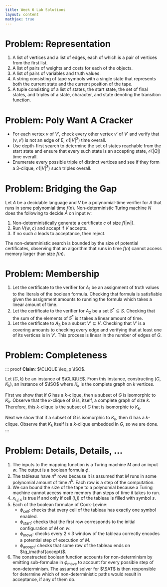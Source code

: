 ```yaml
---
title: Week 6 Lab Solutions
layout: content
mathjax: true
---
```


$$
\newcommand{\SAT}{\mathsf{SAT}}
\newcommand{\CLIQUE}{\mathsf{CLIQUE}}
\newcommand{\ISO}{\mathsf{ISO}}
$$

# Problem: Representation

1.  A list of vertices and a list of edges, each of which is a pair of vertices from the first list.
2.  A list of pairs of weights and costs for each of the objects.
3.  A list of pairs of variables and truth values.
4.  A string consisting of tape symbols with a single state that represents both the current state and the current position of the tape.
5.  A tuple consisting of a list of states, the start state, the set of final states, and triples of a state, character, and state denoting the transition function.

# Problem: Poly Want A Cracker

+   For each vertex $v$ of $V'$, check every other vertex $v'$ of $V'$ and verify that $(v, v')$ is not an edge of $E$, $\mathcal{O}(|V|^2)$ time overall.
+   Use depth-first search to determine the set of states reachable from the start state and ensure that every such state is an accepting state, $\mathcal{O}(|Q|)$ time overall.
+   Enumerate every possible triple of distinct vertices and see if they form a 3-clique, $\mathcal{O}(|V|^3)$ such triples overall.

# Problem: Bridging the Gap

Let $A$ be a decidable language and $V$ be a polynomial-time verifier for $A$ that runs in some polynomial time $f(n)$.
Non-deterministic Turing machine $N$ does the following to decide $A$ on input $w$:

1.  Non-deterministically generate a certificate $c$ of size $f(|w|)$.
2.  Run $V(w, c)$ and accept if $V$ accepts.
3.  If no such $c$ leads to acceptance, then reject.

The non-deterministic search is bounded by the size of potential certificates, observing that an algorithm that runs in time $f(n)$ cannot access memory larger than size $f(n)$.

# Problem: Membership

1.  Let the certificate to the verifier for $A_1$ be an assignment of truth values to the literals of the boolean formula.
    Checking that formula is satisfiable given the assignment amounts to running the formula which takes a linear amount of time.
2.  Let the certificate to the verifier for $A_2$ be a set $S^* \subseteq S$.
    Checking that the sum of the elements of $S^*$ is $t$ takes a linear amount of time.
3.  Let the certificate to $A_3$ be a subset $V' \subseteq V$.
    Checking that $V'$ is a covering amounts to checking every edge and verifying that at least one of its vertices is in $V'$.
    This process is linear in the number of edges of $G$.

# Problem: Completeness

::: proof
**Claim**: $\CLIQUE \leq_p \ISO$.

Let $(G, k)$ be an instance of $\CLIQUE$.
From this instance, constructing $(G, K_k)$, an instance of $\ISO$ where $K_k$ is the complete graph on $k$ vertices.

First we show that if $G$ has a $k$-clique, then a subset of $G$ is isomorphic to $K_k$.
Observe that the $k$-clique of $G$ is, itself, a complete graph of size $k$.
Therefore, this $k$-clique is the subset of $G$ that is isomorphic to $K_k$.

Next we show that if a subset of $G$ is isomorphic to $K_k$, then $G$ has a $k$-clique.
Observe that $K_k$ itself is a $k$-clique embedded in $G$, so we are done.
:::

# Problem: Details, Details, ...

1.  The inputs to the mapping function is a Turing machine $M$ and an input $w$.
    The output is a boolean formula $\phi$.
2.  The tableaus have $n^k$ rows because it is assumed that $M$ runs in some polynomial amount of time $n^k$.
    Each row is a step of the computation.
3.  We can bound the size of the tape to a polynomial because a Turing machine cannot access more memory than steps of time it takes to run.
4.  $x_{i, j, s}$ is true if and only if cell $(i, j)$ of the tableau is filled with symbol $s$.
5.  Each of the boolean formulae of Cook-Levine:
    +   $\phi_\mathsf{cell}$: checks that every cell of the tableau has exactly one symbol enabled.
    +   $\phi_\mathsf{start}$: checks that the first row corresponds to the initial configuration of $M$ on $w$.
    +   $\phi_\mathsf{move}$: checks every $2 \times 3$ window of the tableau correctly encodes a potential step of execution of $M$.
    +   $\phi_\mathsf{accept}$: checks that some row of the tableau ends on $\q_\mathsf{accept}$.
6.  The constructed boolean function accounts for non-determinism by emitting sub-formulae in $\phi_\mathsf{move}$ to account for every possible step of non-determinism.
    The assumed solver for $\SAT$ is then responsible for determine which of non-deterministic paths would result in acceptance, if any of them do.
